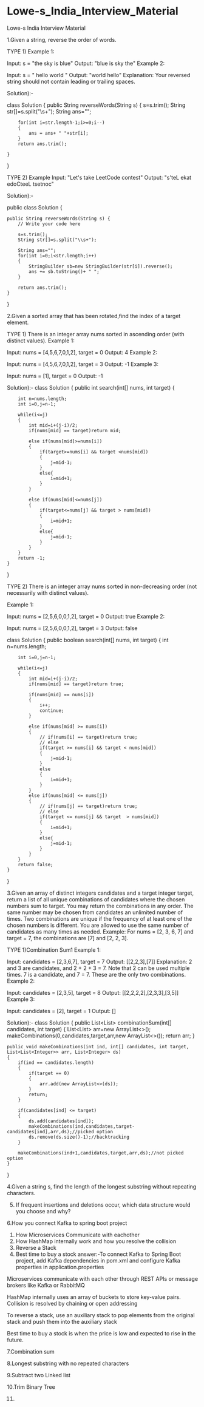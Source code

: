 # Lowe-s_India_Interview_Material
Lowe-s India Interview Material

1.Given a string, reverse the order of words.

TYPE 1)
Example 1:

Input: s = "the sky is blue"
Output: "blue is sky the"
Example 2:

Input: s = "  hello world  "
Output: "world hello"
Explanation: Your reversed string should not contain leading or trailing spaces.

Solution):-

class Solution {
    public String reverseWords(String s) {
        s=s.trim();
        String str[]=s.split("\\s+");
        String ans="";

        for(int i=str.length-1;i>=0;i--)
        {
            ans = ans+ " "+str[i];
        }
        return ans.trim();

    }
}

TYPE 2)
Example
Input: "Let's take LeetCode contest"
Output: "s'teL ekat edoCteeL tsetnoc"

Solution):-

public class Solution {
    
    public String reverseWords(String s) {
        // Write your code here

        s=s.trim();
        String str[]=s.split("\\s+");

        String ans="";
        for(int i=0;i<str.length;i++)
        {
            StringBuilder sb=new StringBuilder(str[i]).reverse();
            ans += sb.toString()+ " ";
        }

        return ans.trim();
    }
}

2.Given a sorted array that has been rotated,find the index of a target element.

TYPE 1)
There is an integer array nums sorted in ascending order (with distinct values).
Example 1:

Input: nums = [4,5,6,7,0,1,2], target = 0
Output: 4
Example 2:

Input: nums = [4,5,6,7,0,1,2], target = 3
Output: -1
Example 3:

Input: nums = [1], target = 0
Output: -1

Solution):-
class Solution {
    public int search(int[] nums, int target) {
        
        int n=nums.length;
        int i=0,j=n-1;
        
        while(i<=j)
        {
            int mid=i+(j-i)/2;
            if(nums[mid] == target)return mid;

            else if(nums[mid]>=nums[i])
            {
                if(target>=nums[i] && target <nums[mid])
                {
                    j=mid-1;
                }
                else{
                    i=mid+1;
                }
            }

            else if(nums[mid]<=nums[j])
            {
                if(target<=nums[j] && target > nums[mid])
                {
                    i=mid+1;
                }
                else{
                    j=mid-1;
                }
            }
        }
        return -1;
    }
}

TYPE 2)
There is an integer array nums sorted in non-decreasing order (not necessarily with distinct values).

Example 1:

Input: nums = [2,5,6,0,0,1,2], target = 0
Output: true
Example 2:

Input: nums = [2,5,6,0,0,1,2], target = 3
Output: false

class Solution {
    public boolean search(int[] nums, int target) {
        int n=nums.length;

        int i=0,j=n-1;

        while(i<=j)
        {
            int mid=i+(j-i)/2;
            if(nums[mid] == target)return true;

            if(nums[mid] == nums[i])
            {
                i++;
                continue;
            }

            else if(nums[mid] >= nums[i])
            {
                // if(nums[i] == target)return true;
                // else 
                if(target >= nums[i] && target < nums[mid])
                {
                    j=mid-1;
                }
                else
                {
                    i=mid+1;
                }
            }
            else if(nums[mid] <= nums[j])
            {
                // if(nums[j] == target)return true;
                // else
                if(target <= nums[j] && target  > nums[mid])
                {
                    i=mid+1;
                }
                else{
                    j=mid-1;
                }
            }
        }
        return false;
    }
}

3.Given an array of distinct integers candidates and a target integer target, return a
  list of all unique combinations of candidates where the chosen numbers sum to target.
  You may return the combinations in any order. 
  The same number may be chosen from candidates an unlimited number of times. 
  Two combinations are unique if the frequency of at least one of the chosen numbers is different.
  You are allowed to use the same number of candidates as many times as needed.
  Example: For nums = [2, 3, 6, 7] and target = 7, the combinations are [7] and [2, 2, 3].

  TYPE 1)Combination Sum1
  Example 1:

Input: candidates = [2,3,6,7], target = 7
Output: [[2,2,3],[7]]
Explanation:
2 and 3 are candidates, and 2 + 2 + 3 = 7. Note that 2 can be used multiple times.
7 is a candidate, and 7 = 7.
These are the only two combinations.
Example 2:

Input: candidates = [2,3,5], target = 8
Output: [[2,2,2,2],[2,3,3],[3,5]]
Example 3:

Input: candidates = [2], target = 1
Output: []

Solution):-
class Solution {
    public List<List<Integer>> combinationSum(int[] candidates, int target) {
        List<List<Integer>> arr=new ArrayList<>();
        makeCombinations(0,candidates,target,arr,new ArrayList<>());
        return arr;
    }

    public void makeCombinations(int ind, int[] candidates, int target, List<List<Integer>> arr, List<Integer> ds)
    {
        if(ind == candidates.length)
        {
            if(target == 0)
            {
                arr.add(new ArrayList<>(ds));
            }
            return;
        }

        if(candidates[ind] <= target)
        {
            ds.add(candidates[ind]);
            makeCombinations(ind,candidates,target-candidates[ind],arr,ds);//picked option
            ds.remove(ds.size()-1);//backtracking
        }

        makeCombinations(ind+1,candidates,target,arr,ds);//not picked option
    }
}
  
4.Given a string s, find the length of the longest substring without repeating characters.

5. If frequent insertions and deletions occur, which data structure would you choose and why?
   
6.How you connect Kafka to spring boot project
 1. How Microservices Communicate with eachother
 2. How HashMap internally work and how you resolve the collision
 3. Reverse a Stack
 4. Best time to buy a stock
answer:-To connect Kafka to Spring Boot project, add Kafka dependencies in pom.xml and configure Kafka properties in application.properties

Microservices communicate with each other through REST APIs or message brokers like Kafka or RabbitMQ

HashMap internally uses an array of buckets to store key-value pairs. Collision is resolved by chaining or open addressing

To reverse a stack, use an auxiliary stack to pop elements from the original stack and push them into the auxiliary stack

Best time to buy a stock is when the price is low and expected to rise in the future.

7.Combination sum

8.Longest substring with no repeated characters
   
9.Subtract two Linked list

10.Trim Binary Tree

11.
